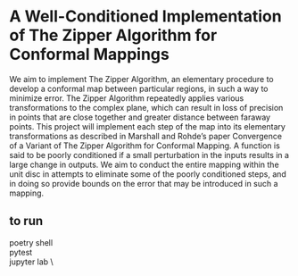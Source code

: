 # A Well-Conditioned Implementation of The Zipper Algorithm for Conformal Mappings

We aim to implement The Zipper Algorithm, an elementary procedure to develop a conformal map between particular regions, in such a way to minimize error. The Zipper Algorithm repeatedly applies various transformations to the complex plane, which can result in loss of precision in points that are close together and greater distance between faraway points. This project will implement each step of the map into its elementary transformations as described in Marshall and Rohde’s paper Convergence of a Variant of The Zipper Algorithm for Conformal Mapping. A function is said to be poorly conditioned if a small perturbation in the inputs results in a large change in outputs. We aim to conduct the entire mapping within the unit disc in attempts to eliminate some of the poorly conditioned steps, and in doing so provide bounds on the error that may be introduced in such a mapping.

## to run
poetry shell \
pytest \
jupyter lab \
